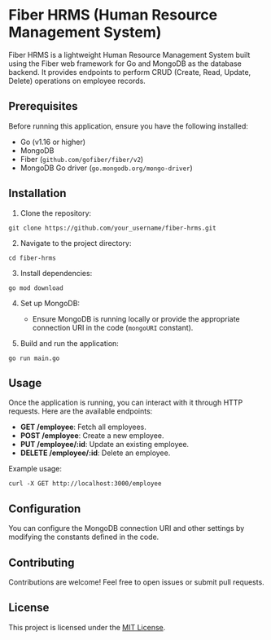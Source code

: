 # Fiber HRMS (Human Resource Management System)

Fiber HRMS is a lightweight Human Resource Management System built using the Fiber web framework for Go and MongoDB as the database backend. It provides endpoints to perform CRUD (Create, Read, Update, Delete) operations on employee records.

## Prerequisites

Before running this application, ensure you have the following installed:

- Go (v1.16 or higher)
- MongoDB
- Fiber (`github.com/gofiber/fiber/v2`)
- MongoDB Go driver (`go.mongodb.org/mongo-driver`)

## Installation

1. Clone the repository:

```
git clone https://github.com/your_username/fiber-hrms.git
```

2. Navigate to the project directory:

```
cd fiber-hrms
```

3. Install dependencies:

```
go mod download
```

4. Set up MongoDB:
   - Ensure MongoDB is running locally or provide the appropriate connection URI in the code (`mongoURI` constant).

5. Build and run the application:

```
go run main.go
```

## Usage

Once the application is running, you can interact with it through HTTP requests. Here are the available endpoints:

- **GET /employee**: Fetch all employees.
- **POST /employee**: Create a new employee.
- **PUT /employee/:id**: Update an existing employee.
- **DELETE /employee/:id**: Delete an employee.

Example usage:

```
curl -X GET http://localhost:3000/employee
```

## Configuration

You can configure the MongoDB connection URI and other settings by modifying the constants defined in the code.

## Contributing

Contributions are welcome! Feel free to open issues or submit pull requests.

## License

This project is licensed under the [MIT License](LICENSE).
